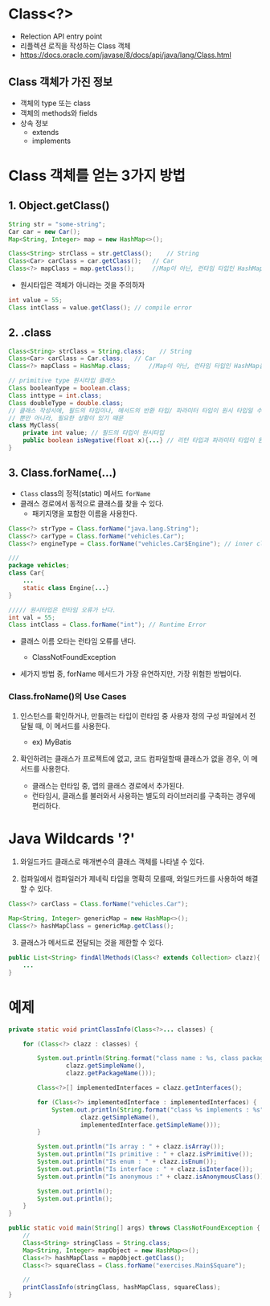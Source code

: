# Class<?>
- Relection API entry point
- 리플렉션 로직을 작성하는 Class 객체
- <https://docs.oracle.com/javase/8/docs/api/java/lang/Class.html>

## Class 객체가 가진 정보
- 객체의 type 또는 class
- 객체의 methods와 fields
- 상속 정보
    - extends
    - implements

# Class 객체를 얻는 3가지 방법
## 1. Object.getClass()
```java
String str = "some-string";
Car car = new Car();
Map<String, Integer> map = new HashMap<>();

Class<String> strClass = str.getClass();    // String
Class<Car> carClass = car.getClass();   // Car
Class<?> mapClass = map.getClass();     //Map이 아닌, 런타임 타입인 HashMap을 갖는다. 
```

- 원시타입은 객체가 아니라는 것을 주의하자
```java
int value = 55;
Class intClass = value.getClass(); // compile error
```

## 2. .class
```java
Class<String> strClass = String.class;    // String
Class<Car> carClass = Car.class;   // Car
Class<?> mapClass = HashMap.class;     //Map이 아닌, 런타임 타입인 HashMap을 갖는다. 

// primitive type 원시타입 클래스
Class booleanType = boolean.class;
Class inttype = int.class;
Class doubleType = double.class;
// 클래스 작성시에, 필드의 타입이나, 메서드의 반환 타입/ 파라미터 타입이 원시 타입일 수 있기 때문에 존재한다.
// 뿐만 아니라, 필요한 상황이 있기 때문
class MyClass{
    private int value; // 필드의 타입이 원시타입
    public boolean isNegative(float x){...} // 리턴 타입과 파라미터 타입이 원시 타입
}
```

## 3. Class.forName(...)
- `Class` class의  정적(static) 메서드 `forName`
- 클래스 경로에서 동적으로 클래스를 찾을 수 있다.
    - 패키지명을 포함한 이름을 사용한다.

``` java
Class<?> strType = Class.forName("java.lang.String");
Class<?> carType = Class.forName("vehicles.Car");
Class<?> engineType = Class.forName("vehicles.Car$Engine"); // inner class는 $ 로 구분된다.

///
package vehicles;
class Car{
    ...
    static class Engine{...}
}

///// 원시타입은 런타임 오류가 난다.
int val = 55;
Class intClass = Class.forName("int"); // Runtime Error
```
- 클래스 이름 오타는 런타임 오류를 낸다.
    - ClassNotFoundException

- 세가지 방법 중, forName 메서드가 가장 유연하지만, 가장 위험한 방법이다.

### Class.froName()의 Use Cases
1. 인스턴스를 확인하거나, 만들려는 타입이 런타임 중 사용자 정의 구성 파일에서 전달될 때, 이 메서드를 사용한다.
    - ex) MyBatis

2. 확인하려는 클래스가 프로젝트에 없고, 코드 컴파일할때 클래스가 없을 경우, 이 메서드를 사용한다.
    - 클래스는 런타임 중, 앱의 클래스 경로에서 추가된다.
    - 런타임시, 클래스를 불러와서 사용하는 별도의 라이브러리를 구축하는 경우에 편리하다.

# Java Wildcards '?'
1. 와일드카드 클래스로 매개변수의 클래스 객체를 나타낼 수 있다.

2. 컴파일에서 컴파일러가 제네릭 타입을 명확히 모를때, 와일드카드를 사용하여 해결할 수 있다.
```java
Class<?> carClass = Class.forName("vehicles.Car");

Map<String, Integer> genericMap = new HashMap<>();
Class<?> hashMapClass = genericMap.getClass();
```
3. 클래스가 메서드로 전달되는 것을 제한할 수 있다.
```java
public List<String> findAllMethods(Class<? extends Collection> clazz){
    ...
}
```

# 예제
```java
private static void printClassInfo(Class<?>... classes) {

    for (Class<?> clazz : classes) {

        System.out.println(String.format("class name : %s, class package name : %s",
                clazz.getSimpleName(),
                clazz.getPackageName()));

        Class<?>[] implementedInterfaces = clazz.getInterfaces();

        for (Class<?> implementedInterface : implementedInterfaces) {
            System.out.println(String.format("class %s implements : %s",
                    clazz.getSimpleName(),
                    implementedInterface.getSimpleName()));
        }

        System.out.println("Is array : " + clazz.isArray());
        System.out.println("Is primitive : " + clazz.isPrimitive());
        System.out.println("Is enum : " + clazz.isEnum());
        System.out.println("Is interface : " + clazz.isInterface());
        System.out.println("Is anonymous :" + clazz.isAnonymousClass());

        System.out.println();
        System.out.println();
    }
}

public static void main(String[] args) throws ClassNotFoundException {
    //
    Class<String> stringClass = String.class;
    Map<String, Integer> mapObject = new HashMap<>();
    Class<?> hashMapClass = mapObject.getClass();
    Class<?> squareClass = Class.forName("exercises.Main$Square");

    //
    printClassInfo(stringClass, hashMapClass, squareClass);
}
```
